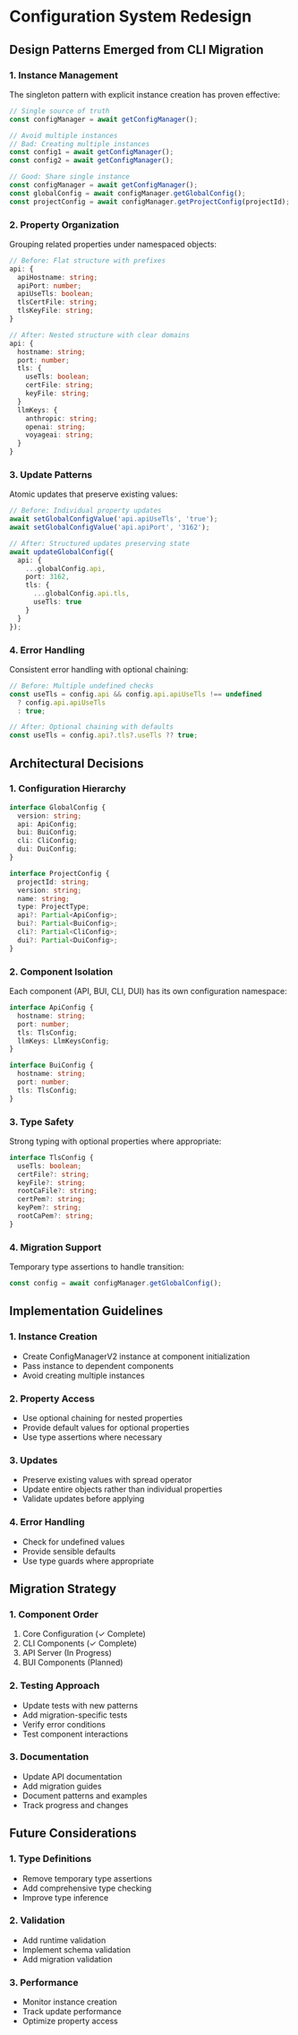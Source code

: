 # Configuration System Redesign

## Design Patterns Emerged from CLI Migration

### 1. Instance Management

The singleton pattern with explicit instance creation has proven effective:
```typescript
// Single source of truth
const configManager = await getConfigManager();

// Avoid multiple instances
// Bad: Creating multiple instances
const config1 = await getConfigManager();
const config2 = await getConfigManager();

// Good: Share single instance
const configManager = await getConfigManager();
const globalConfig = await configManager.getGlobalConfig();
const projectConfig = await configManager.getProjectConfig(projectId);
```

### 2. Property Organization

Grouping related properties under namespaced objects:
```typescript
// Before: Flat structure with prefixes
api: {
  apiHostname: string;
  apiPort: number;
  apiUseTls: boolean;
  tlsCertFile: string;
  tlsKeyFile: string;
}

// After: Nested structure with clear domains
api: {
  hostname: string;
  port: number;
  tls: {
    useTls: boolean;
    certFile: string;
    keyFile: string;
  }
  llmKeys: {
    anthropic: string;
    openai: string;
    voyageai: string;
  }
}
```

### 3. Update Patterns

Atomic updates that preserve existing values:
```typescript
// Before: Individual property updates
await setGlobalConfigValue('api.apiUseTls', 'true');
await setGlobalConfigValue('api.apiPort', '3162');

// After: Structured updates preserving state
await updateGlobalConfig({
  api: {
    ...globalConfig.api,
    port: 3162,
    tls: {
      ...globalConfig.api.tls,
      useTls: true
    }
  }
});
```

### 4. Error Handling

Consistent error handling with optional chaining:
```typescript
// Before: Multiple undefined checks
const useTls = config.api && config.api.apiUseTls !== undefined 
  ? config.api.apiUseTls 
  : true;

// After: Optional chaining with defaults
const useTls = config.api?.tls?.useTls ?? true;
```

## Architectural Decisions

### 1. Configuration Hierarchy

```typescript
interface GlobalConfig {
  version: string;
  api: ApiConfig;
  bui: BuiConfig;
  cli: CliConfig;
  dui: DuiConfig;
}

interface ProjectConfig {
  projectId: string;
  version: string;
  name: string;
  type: ProjectType;
  api?: Partial<ApiConfig>;
  bui?: Partial<BuiConfig>;
  cli?: Partial<CliConfig>;
  dui?: Partial<DuiConfig>;
}
```

### 2. Component Isolation

Each component (API, BUI, CLI, DUI) has its own configuration namespace:
```typescript
interface ApiConfig {
  hostname: string;
  port: number;
  tls: TlsConfig;
  llmKeys: LlmKeysConfig;
}

interface BuiConfig {
  hostname: string;
  port: number;
  tls: TlsConfig;
}
```

### 3. Type Safety

Strong typing with optional properties where appropriate:
```typescript
interface TlsConfig {
  useTls: boolean;
  certFile?: string;
  keyFile?: string;
  rootCaFile?: string;
  certPem?: string;
  keyPem?: string;
  rootCaPem?: string;
}
```

### 4. Migration Support

Temporary type assertions to handle transition:
```typescript
const config = await configManager.getGlobalConfig();
```

## Implementation Guidelines

### 1. Instance Creation
- Create ConfigManagerV2 instance at component initialization
- Pass instance to dependent components
- Avoid creating multiple instances

### 2. Property Access
- Use optional chaining for nested properties
- Provide default values for optional properties
- Use type assertions where necessary

### 3. Updates
- Preserve existing values with spread operator
- Update entire objects rather than individual properties
- Validate updates before applying

### 4. Error Handling
- Check for undefined values
- Provide sensible defaults
- Use type guards where appropriate

## Migration Strategy

### 1. Component Order
1. Core Configuration (✓ Complete)
2. CLI Components (✓ Complete)
3. API Server (In Progress)
4. BUI Components (Planned)

### 2. Testing Approach
- Update tests with new patterns
- Add migration-specific tests
- Verify error conditions
- Test component interactions

### 3. Documentation
- Update API documentation
- Add migration guides
- Document patterns and examples
- Track progress and changes

## Future Considerations

### 1. Type Definitions
- Remove temporary type assertions
- Add comprehensive type checking
- Improve type inference

### 2. Validation
- Add runtime validation
- Implement schema validation
- Add migration validation

### 3. Performance
- Monitor instance creation
- Track update performance
- Optimize property access